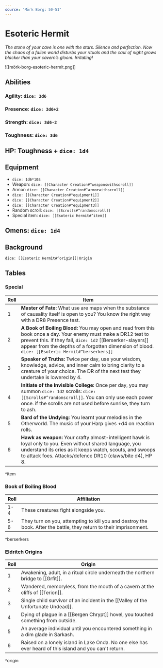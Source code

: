```yaml
---
source: "Mörk Borg: 50-51"
---
```

# Esoteric Hermit

*The stone of your cave is one with the stars. Silence and perfection. Now the chaos of a fallen world disturbs your rituals and the caul of night grows blacker than your cavern’s gloom. Irritating!*

![[mörk-borg-esoteric-hermit.png]]

## Abilities

### Agility: `dice: 3d6`

### Presence: `dice: 3d6+2`

### Strength: `dice: 3d6-2`

### Toughness: `dice: 3d6`

## HP: Toughness + `dice: 1d4`

## Equipment

- `dice: 1d6*10`s
- Weapon: `dice: [[Character Creation#^weaponswithscroll]]`
- Armor: `dice: [[Character Creation#^armorwithscroll]]`
- `dice: [[Character Creation#^equipment1]]`
- `dice: [[Character Creation#^equipment2]]`
- `dice: [[Character Creation#^equipment3]]`
- Random scroll: `dice: [[Scrolls#^randomscroll]]`
- Special item: `dice: [[Esoteric Hermit#^item]]`


## Omens: `dice: 1d4`

## Background

`dice: [[Esoteric Hermit#^origin]]|Origin`

## Tables

### Special

| Roll | Item                                                                                                                                                                                                                                                                              |
| ---- | --------------------------------------------------------------------------------------------------------------------------------------------------------------------------------------------------------------------------------------------------------------------------------- |
| 1    | **Master of Fate:** What use are maps when the substance of causality itself is open to you? You know the right way with a DR8 Presence test.                                                                                                                                     |
| 2    | **A Book of Boiling Blood:** You may open and read from this book once a day. Your enemy must make a DR12 test to prevent this. If they fail, `dice: 1d2` [[Berserker-slayers]] appear from the depths of a forgotten dimension of blood. `dice: [[Esoteric Hermit#^berserkers]]` |
| 3    | **Speaker of Truths:** Twice per day, use your wisdom, knowledge, advice, and inner calm to bring clarity to a creature of your choice. The DR of the next test they undertake is lowered by 4.                                                                                   |
| 4    | **Initiate of the Invisible College:** Once per day, you may summon `dice: 1d2` scrolls: `dice: [[Scrolls#^randomscroll]]`. You can only use each power once. if the scrolls are not used before sunrise, they turn to ash.                                                       |
| 5    | **Bard of the Undying:** You learnt your melodies in the Otherworld. The music of your Harp gives +d4 on reaction rolls.                                                                                                                                                          |
| 6    | **Hawk as weapon:** Your crafty almost-intelligent hawk is loyal only to you. Even without shared language, you understand its cries as it keeps watch, scouts, and swoops to attack foes. Attacks/defence DR10 (claws/bite d4), HP 8.                                                                                                                                                                                                                                                                                  |
^item

### Book of Boiling Blood

| Roll | Affiliation                          |
| ---- | ------------------------------------ |
| 1-4  | These creatures fight alongside you. |
| 5-6  | They turn on you, attempting to kill you and destroy the book. After the battle, they return to their imprisonment.                                     |
^berserkers

### Eldritch Origins

| Roll | Origin                                                                            |
| ---- | --------------------------------------------------------------------------------- |
| 1    | Awakening, adult, in a ritual circle underneath the northern bridge to [[Grfit]]. |
| 2    | Wandered, memoryless, from the mouth of a cavern at the cliffs of [[Terion]].     |
| 3    | Single child survivor of an incident in the [[Valley of the Unfortunate Undead]]. |
| 4    | Dying of plague in a [[Bergen Chrypt]] hovel, you touched something from outside. |
| 5    | An average individual until you encountered something in a dim glade in Sarkash.  |
| 6    | Raised on a lonely island in Lake Onda. No one else has ever heard of this island and you can't return.                                                                                  |
^origin